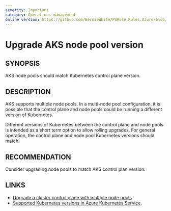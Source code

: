 ```yaml
---
severity: Important
category: Operations management
online version: https://github.com/BernieWhite/PSRule.Rules.Azure/blob/master/docs/rules/en-US/Azure.AKS.PoolVersion.md
---
```


# Upgrade AKS node pool version

## SYNOPSIS

AKS node pools should match Kubernetes control plane version.

## DESCRIPTION

AKS supports multiple node pools.
In a multi-node pool configuration, it is possible that the control plane and node pools could be running a different version of Kubernetes.

Different versions of Kubernetes between the control plane and node pools is intended as a short term option to allow rolling upgrades.
For general operation, the control plane and node pool Kubernetes versions should match.

## RECOMMENDATION

Consider upgrading node pools to match AKS control plan version.

## LINKS

- [Upgrade a cluster control plane with multiple node pools](https://docs.microsoft.com/en-us/azure/aks/use-multiple-node-pools#upgrade-a-cluster-control-plane-with-multiple-node-pools)
- [Supported Kubernetes versions in Azure Kubernetes Service](https://docs.microsoft.com/en-us/azure/aks/supported-kubernetes-versions).
